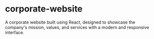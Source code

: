 # corporate-website
A corporate website built using React, designed to showcase the company's mission, values, and services with a modern and responsive interface.
